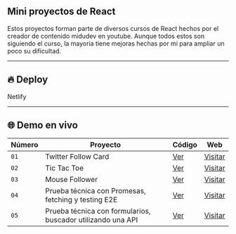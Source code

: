 ##  Mini proyectos de React

Estos proyectos forman parte de diversos cursos de React hechos por el creador de contenido midudev en youtube. 
Aunque todos estos son siguiendo el curso, la mayoria tiene mejoras hechas por mi para ampliar un poco su dificultad.

---

## 🔥 Deploy

Netlify

---

## 🌐 Demo en vivo

| Número | Proyecto | Código | Web |
| --- | --- | --- | --- |
| `01` | Twitter Follow Card | [Ver](projects/01-twitter-follow-card/) | [Visitar](https://precious-tiramisu-fc70f7.netlify.app/) |
| `02` | Tic Tac Toe | [Ver](projects/02-tic-tac-toe/) | [Visitar](https://superb-mousse-9c3806.netlify.app/) |
| `03` | Mouse Follower | [Ver](projects/03-mouse-follower) | [Visitar](https://comforting-jelly-6a6674.netlify.app/) |
| `04` | Prueba técnica con Promesas, fetching y testing E2E | [Ver](projects/04-react-prueba-tecnica) | [Visitar](https://elaborate-brigadeiros-885e0a.netlify.app/) |
| `05` | Prueba técnica con formularios, buscador utilizando una API | [Ver](projects/05-react-buscador-peliculas) | [Visitar](https://famous-klepon-53ef5f.netlify.app/)|

